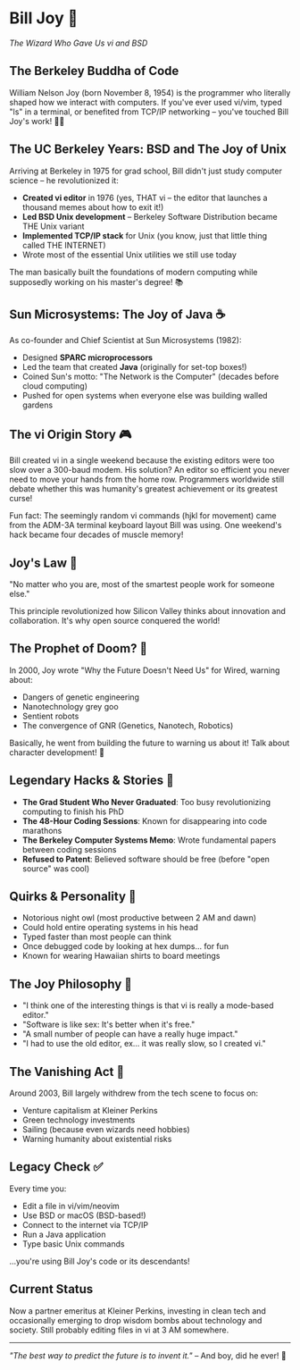 # Bill Joy 🌟
*The Wizard Who Gave Us vi and BSD*

## The Berkeley Buddha of Code

William Nelson Joy (born November 8, 1954) is the programmer who literally shaped how we interact with computers. If you've ever used vi/vim, typed "ls" in a terminal, or benefited from TCP/IP networking – you've touched Bill Joy's work! 🧙‍♂️

## The UC Berkeley Years: BSD and The Joy of Unix

Arriving at Berkeley in 1975 for grad school, Bill didn't just study computer science – he revolutionized it:

- **Created vi editor** in 1976 (yes, THAT vi – the editor that launches a thousand memes about how to exit it!)
- **Led BSD Unix development** – Berkeley Software Distribution became THE Unix variant
- **Implemented TCP/IP stack** for Unix (you know, just that little thing called THE INTERNET)
- Wrote most of the essential Unix utilities we still use today

The man basically built the foundations of modern computing while supposedly working on his master's degree! 📚

## Sun Microsystems: The Joy of Java ☕

As co-founder and Chief Scientist at Sun Microsystems (1982):
- Designed **SPARC microprocessors**
- Led the team that created **Java** (originally for set-top boxes!)
- Coined Sun's motto: "The Network is the Computer" (decades before cloud computing)
- Pushed for open systems when everyone else was building walled gardens

## The vi Origin Story 🎮

Bill created vi in a single weekend because the existing editors were too slow over a 300-baud modem. His solution? An editor so efficient you never need to move your hands from the home row. Programmers worldwide still debate whether this was humanity's greatest achievement or its greatest curse!

Fun fact: The seemingly random vi commands (hjkl for movement) came from the ADM-3A terminal keyboard layout Bill was using. One weekend's hack became four decades of muscle memory!

## Joy's Law 🧠

"No matter who you are, most of the smartest people work for someone else."

This principle revolutionized how Silicon Valley thinks about innovation and collaboration. It's why open source conquered the world!

## The Prophet of Doom? 🤖

In 2000, Joy wrote "Why the Future Doesn't Need Us" for Wired, warning about:
- Dangers of genetic engineering
- Nanotechnology grey goo
- Sentient robots
- The convergence of GNR (Genetics, Nanotech, Robotics)

Basically, he went from building the future to warning us about it! Talk about character development! 📖

## Legendary Hacks & Stories 🎪

- **The Grad Student Who Never Graduated**: Too busy revolutionizing computing to finish his PhD
- **The 48-Hour Coding Sessions**: Known for disappearing into code marathons
- **The Berkeley Computer Systems Memo**: Wrote fundamental papers between coding sessions
- **Refused to Patent**: Believed software should be free (before "open source" was cool)

## Quirks & Personality 🎨

- Notorious night owl (most productive between 2 AM and dawn)
- Could hold entire operating systems in his head
- Typed faster than most people can think
- Once debugged code by looking at hex dumps... for fun
- Known for wearing Hawaiian shirts to board meetings

## The Joy Philosophy 💭

- "I think one of the interesting things is that vi is really a mode-based editor."
- "Software is like sex: It's better when it's free."
- "A small number of people can have a really huge impact."
- "I had to use the old editor, ex... it was really slow, so I created vi."

## The Vanishing Act 🌴

Around 2003, Bill largely withdrew from the tech scene to focus on:
- Venture capitalism at Kleiner Perkins
- Green technology investments
- Sailing (because even wizards need hobbies)
- Warning humanity about existential risks

## Legacy Check ✅

Every time you:
- Edit a file in vi/vim/neovim
- Use BSD or macOS (BSD-based!)
- Connect to the internet via TCP/IP
- Run a Java application
- Type basic Unix commands

...you're using Bill Joy's code or its descendants!

## Current Status

Now a partner emeritus at Kleiner Perkins, investing in clean tech and occasionally emerging to drop wisdom bombs about technology and society. Still probably editing files in vi at 3 AM somewhere.

---

*"The best way to predict the future is to invent it."* – And boy, did he ever! 🚀